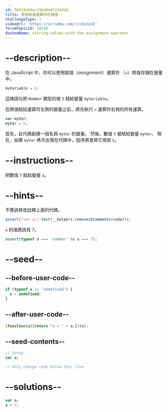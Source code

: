 ```yaml
---
id: 56533eb9ac21ba0edf2244a8
title: 使用賦值運算符存儲值
challengeType: 1
videoUrl: 'https://scrimba.com/c/cEanysE'
forumTopicId: 18310
dashedName: storing-values-with-the-assignment-operator
---
```


# --description--

在 JavaScript 中，你可以使用賦值（<dfn>assignment</dfn>）運算符 （`=`）將值存儲在變量中。

```js
myVariable = 5;
```

這條語句把 `Number` 類型的值 `5` 賦給變量 `myVariable`。

在將值賦給運算符左側的變量之前，將先執行 `=` 運算符右側的所有運算。

```js
var myVar;
myVar = 5;
```

首先，此代碼創建一個名爲 `myVar` 的變量。 然後，數值 `5` 被賦給變量 `myVar`。 現在，如果 `myVar` 再次出現在代碼中，程序將會將它視爲 `5`。

# --instructions--

把數值 `7` 賦給變量 `a`。

# --hints--

不應該修改註釋上面的代碼。

```js
assert(/var a;/.test(__helpers.removeJSComments(code)));
```

`a` 的值應該爲 7。

```js
assert(typeof a === 'number' && a === 7);
```

# --seed--

## --before-user-code--

```js
if (typeof a != 'undefined') {
  a = undefined;
}
```

## --after-user-code--

```js
(function(a){return "a = " + a;})(a);
```

## --seed-contents--

```js
// Setup
var a;

// Only change code below this line
```

# --solutions--

```js
var a;
a = 7;
```
